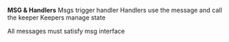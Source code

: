 __MSG & Handlers__
Msgs trigger handler
Handlers use the message and call the keeper
Keepers manage state 

All messages must satisfy msg interface
